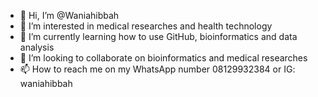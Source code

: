 - 👋 Hi, I’m @Waniahibbah
- 👀 I’m interested in medical researches and health technology
- 🌱 I’m currently learning how to use GitHub, bioinformatics and data analysis
- 💞️ I’m looking to collaborate on bioinformatics and medical researches
- 📫 How to reach me on my WhatsApp number 08129932384 or IG: waniahibbah

<!---
Waniahibbah/Waniahibbah is a ✨ special ✨ repository because its `README.md` (this file) appears on your GitHub profile.
You can click the Preview link to take a look at your changes.
--->
